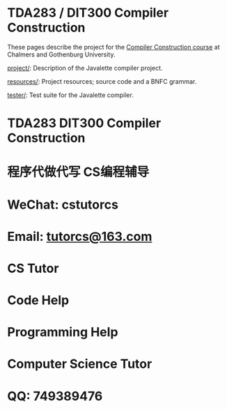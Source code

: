 TDA283 / DIT300 Compiler Construction
=====================================

These pages describe the project for the [Compiler Construction course](
  https://chalmers.instructure.com/courses/9332/assignments/syllabus)
at Chalmers and Gothenburg University.

[project/](project/):
Description of the Javalette compiler project.

[resources/](resources/):
Project resources; source code and a BNFC grammar.

[tester/](tester/):
Test suite for the Javalette compiler.
# TDA283 DIT300 Compiler Construction

# 程序代做代写 CS编程辅导

# WeChat: cstutorcs

# Email: tutorcs@163.com

# CS Tutor

# Code Help

# Programming Help

# Computer Science Tutor

# QQ: 749389476
